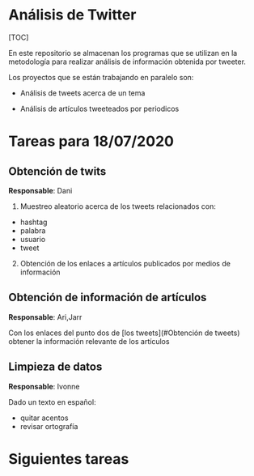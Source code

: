 # Análisis de Twitter

[TOC]

En este repositorio se almacenan los programas que se utilizan en la metodología para realizar análisis de información obtenida por tweeter.

Los proyectos que se están trabajando en paralelo son:

- Análisis de tweets acerca de un tema

- Análisis de artículos tweeteados por periodicos

# Tareas para 18/07/2020

## Obtención de twits

**Responsable**: Dani

1. Muestreo aleatorio acerca de los tweets relacionados con:

- hashtag
- palabra
- usuario
- tweet

2. Obtención de los enlaces a artículos publicados por medios de información

## Obtención de información de artículos

**Responsable**: Ari,Jarr

Con los enlaces del punto dos de [los tweets](#Obtención de tweets) obtener la información relevante de los artículos

## Limpieza de datos

**Responsable**: Ivonne

Dado un texto en español:

- quitar acentos
- revisar ortografía

# Siguientes tareas

